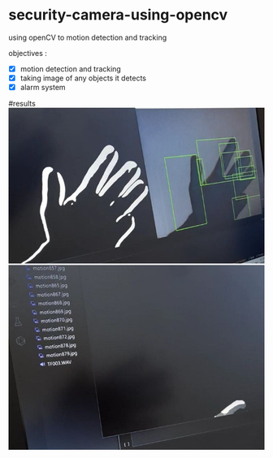 # security-camera-using-opencv
using openCV to motion detection and tracking

objectives :
- [x] motion detection and tracking
- [x] taking image of any objects it detects
- [x] alarm system

#results
![alt text](https://github.com/amousavi9/security-camera-using-opencv/blob/main/results/img-res1.jpg?raw=true)
![alt text](https://github.com/amousavi9/security-camera-using-opencv/blob/main/results/img-res2.jpg?raw=true)

